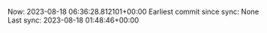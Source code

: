 Now: 2023-08-18 06:36:28.812101+00:00 Earliest commit since sync: None Last sync: 2023-08-18 01:48:46+00:00
